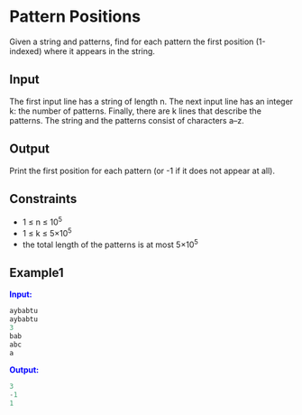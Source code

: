 # Pattern Positions 

Given a string and patterns, find for each pattern the first position (1-indexed) where it appears in the string.  

## Input  

The first input line has a string of length n.
The next input line has an integer k: the number of patterns. Finally, there are k lines that describe the patterns.
The string and the patterns consist of characters a–z.

## Output
Print the first position for each pattern (or -1 if it does not appear at all).

## Constraints

- 1 &le; n &le; 10<sup>5</sup>
- 1 &le; k &le; 5&times;10<sup>5</sup>
- the total length of the patterns is at most  5&times;10<sup>5</sup>

## Example1
<font color="blue">**Input:**</font> 
```c++
aybabtu
aybabtu
3
bab
abc
a
```
<font color="blue">**Output:**</font>
```c++
3
-1
1
```  






